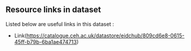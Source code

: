 ## Resource links in dataset 

Listed below are useful links in this dataset : 

* Link(https://catalogue.ceh.ac.uk/datastore/eidchub/809cd6e8-0615-45ff-b79b-6ba1ae474713)
